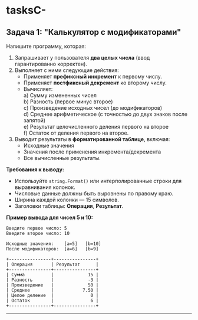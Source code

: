 # tasksC-
## **Задача 1: "Калькулятор с модификаторами"**

Напишите программу, которая:
1. Запрашивает у пользователя **два целых числа** (ввод гарантированно корректен).
2. Выполняет с ними следующие действия:
   - Применяет **префиксный инкремент** к первому числу.
   - Применяет **постфиксный декремент** ко второму числу.
   - Вычисляет:  
     a) Сумму измененных чисел  
     b) Разность (первое минус второе)  
     c) Произведение исходных чисел (до модификаторов)  
     d) Среднее арифметическое (с точностью до двух знаков после запятой)  
     e) Результат целочисленного деления первого на второе  
     f) Остаток от деления первого на второе.
3. Выводит результаты в **форматированной таблице**, включая:
   - Исходные значения
   - Значения после применения инкремента/декремента
   - Все вычисленные результаты.

**Требования к выводу:**
- Используйте `string.Format()` или интерполированные строки для выравнивания колонок.
- Числовые данные должны быть выровнены по правому краю.
- Ширина каждой колонки — 15 символов.
- Заголовки таблицы: **Операция**, **Результат**.

**Пример вывода для чисел 5 и 10:**

```
Введите первое число: 5
Введите второе число: 10

Исходные значения:    [a=5]   [b=10]
После модификаторов:  [a=6]   [b=9]

+----------------+----------------+
| Операция       | Результат      |
+----------------+----------------+
| Сумма          |             15 |
| Разность       |             -3 |
| Произведение   |             50 |
| Среднее        |           7.50 |
| Целое деление  |              0 |
| Остаток        |              6 |
+----------------+----------------+
```

---

